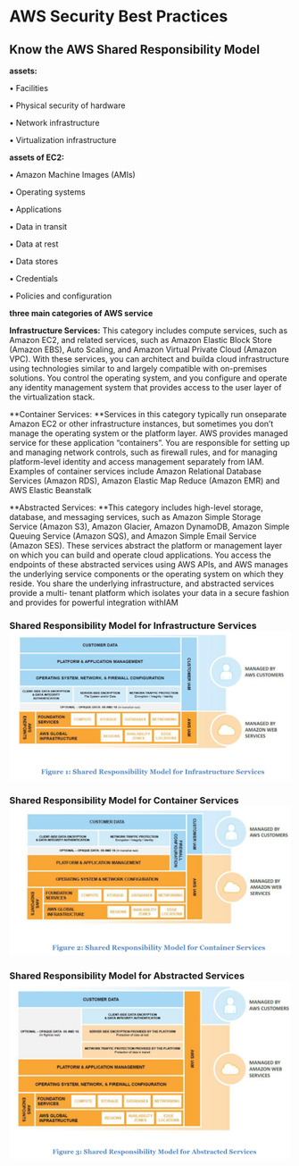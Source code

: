 # AWS Security Best Practices

## Know the AWS Shared Responsibility Model

**assets:**

• Facilities

• Physical security of hardware

• Network infrastructure

• Virtualization infrastructure

**assets of EC2:**

• Amazon Machine Images \(AMIs\)

• Operating systems

• Applications

• Data in transit

• Data at rest

• Data stores

• Credentials

• Policies and configuration



**three main categories of AWS service**

**Infrastructure Services:** This category includes compute services, such as Amazon EC2, and related services, such as Amazon Elastic Block Store \(Amazon EBS\), Auto Scaling, and Amazon Virtual Private Cloud \(Amazon VPC\). With these services, you can architect and builda cloud infrastructure using technologies similar to and largely compatible with on-premises solutions. You control the operating system, and you configure and operate any identity management system that provides access to the user layer of the virtualization stack.



**Container Services: **Services in this category typically run onseparate Amazon EC2 or other infrastructure instances, but sometimes you don’t manage the operating system or the platform layer. AWS provides managed service for these application “containers”. You are responsible for setting up and managing network controls, such as firewall rules, and for managing platform-level identity and access management separately from IAM. Examples of container services include Amazon Relational Database Services \(Amazon RDS\), Amazon Elastic Map Reduce \(Amazon EMR\) and AWS Elastic Beanstalk



**Abstracted Services: **This category includes high-level storage, database, and messaging services, such as Amazon Simple Storage Service \(Amazon S3\), Amazon Glacier, Amazon DynamoDB, Amazon Simple Queuing Service \(Amazon SQS\), and Amazon Simple Email Service \(Amazon SES\). These services abstract the platform or management layer on which you can build and operate cloud applications. You access the endpoints of these abstracted services using AWS APIs, and AWS manages the underlying service components or the operating system on which they reside. You share the underlying infrastructure, and abstracted services provide a multi- tenant platform which isolates your data in a secure fashion and provides for powerful integration withIAM



### Shared Responsibility Model for Infrastructure Services![](/assets/awsshare1.png)

### Shared Responsibility Model for Container Services![](/assets/awsshare2.png)

### Shared Responsibility Model for Abstracted Services![](/assets/awsshare3.png)



